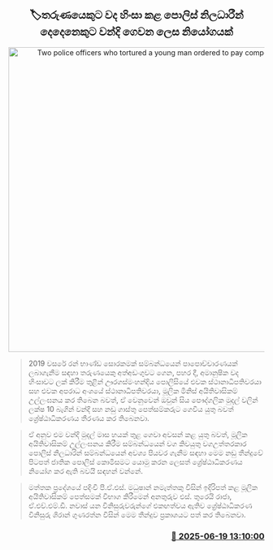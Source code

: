 <p align='center'><b><h2 align='center' title='Two police officers who tortured a young man ordered to pay compensation'>🏷තරුණයෙකුට වද හිංසා කළ පොලිස් නිලධාරීන් දෙදෙනෙකුට වන්දි ගෙවන ලෙස නියෝගයක්</h2></b></p>
<p align='center'><img src='https://helakuru.sgp1.cdn.digitaloceanspaces.com/esana/images/lib/court-2.jpg' width='600' alt='Two police officers who tortured a young man ordered to pay compensation'></p>

> 2019 වසරේ රන් භාණ්ඩ සොරකමක් සම්බන්ධයෙන් පාපොච්චාරණයක් ලබාගැනීම සඳහා තරුණයෙකු අත්අඩංගුවට ගෙන, පහර දී, අමානුෂික වද හිංසාවට ලක් කිරීම තුළින් ඌරගස්මංහන්දිය පොලිසියේ එවක ස්ථානාධිපතිවරයා සහ එවක අපරාධ අංශයේ ස්ථානාධිපතිවරයා, මූලික මිනිස් අයිතිවාසිකම් උල්ලංඝනය කර තිබෙන බවත්, ඒ වෙනුවෙන් ඔවුන් සිය පෞද්ගලික මුදල් වලින් ලක්ෂ 10 බැගින් වන්දි සහ නඩු ගාස්තු පෙත්සම්කරුට ගෙවිය යුතු බවත් ශ්‍රේෂ්ඨාධිකරණය තීරණය කර තිබෙනවා.

> ඒ අනුව එම වන්දි මුදල් මාස හයක් තුළ ගෙවා අවසන් කළ යුතු බවත්, මූලික අයිතිවාසිකම් උල්ලංඝනය කිරීම සම්බන්ධයෙන් වග කිවයුතු වගඋත්තරකාර පොලිස් නිලධාරින් සම්බන්ධයෙන් අවශ්‍ය පියවර ගැනීම සඳහා මෙම නඩු තීන්දුවේ පිටපත් ජාතික පොලිස් කොමිසමට යොමු කරන ලෙසත් ශ්‍රේෂ්ඨාධිකරණය නිය‍ෝග කර ඇති බවයි සඳහන් වන්නේ.

> මත්තක ප්‍රදේශයේ පදිංචි පී.ඒ.එස්. මධුෂාන් නමැත්තකු විසින් ඉදිරිපත් කළ මූලික අයිතිවාසිකම් පෙත්සමක් විභාග කිරීමෙන් අනතුරුව එස්. තුරෙයි රාජා, ඒ.එච්.එම්.ඩී. නවාස් යන විනිසුරුවරුන්ගේ එකඟත්වය ඇතිව ශ්‍රේෂ්ඨාධිකරණ විනිසුරු ශිරාන් ගුණරත්න විසින් මෙම තීන්දුව ප්‍රකාශයට පත් කර තිබෙනවා.



<h3 align='right'><a href='https://www.helakuru.lk/esana/p/111145/'>📅 2025-06-19 13:10:00</a></h3>
